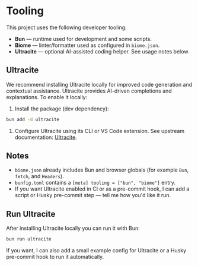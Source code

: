 
# Tooling

This project uses the following developer tooling:

- **Bun** — runtime used for development and some scripts.
- **Biome** — linter/formatter used as configured in `biome.json`.
- **Ultracite** — optional AI-assisted coding helper. See usage notes below.

## Ultracite

We recommend installing Ultracite locally for improved code generation and
contextual assistance. Ultracite provides AI-driven completions and
explanations. To enable it locally:

1. Install the package (dev dependency):

```bash
bun add -d ultracite
```

1. Configure Ultracite using its CLI or VS Code extension. See upstream
	documentation: [Ultracite](https://www.ultracite.ai/).

## Notes

- `biome.json` already includes Bun and browser globals (for example
	`Bun`, `fetch`, and `Headers`).
- `bunfig.toml` contains a `[meta] tooling = ["bun", "biome"]` entry.
- If you want Ultracite enabled in CI or as a pre-commit hook, I can add a
	script or Husky pre-commit step — tell me how you'd like it run.

## Run Ultracite

After installing Ultracite locally you can run it with Bun:

```bash
bun run ultracite
```

If you want, I can also add a small example config for Ultracite or a
Husky pre-commit hook to run it automatically.
